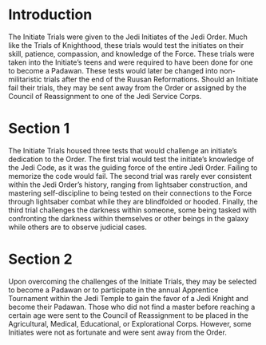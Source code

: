 # Introduction

The Initiate Trials were given to the Jedi Initiates of the Jedi Order.
Much like the Trials of Knighthood, these trials would test the initiates on their skill, patience, compassion, and knowledge of the Force.
These trials were taken into the Initiate’s teens and were required to have been done for one to become a Padawan.
These tests would later be changed into non-militaristic trials after the end of the Ruusan Reformations.
Should an Initiate fail their trials, they may be sent away from the Order or assigned by the Council of Reassignment to one of the Jedi Service Corps.

# Section 1

The Initiate Trials housed three tests that would challenge an initiate’s dedication to the Order.
The first trial would test the initiate’s knowledge of the Jedi Code, as it was the guiding force of the entire Jedi Order.
Failing to memorize the code would fail.
The second trial was rarely ever consistent within the Jedi Order’s history, ranging from lightsaber construction, and mastering self-discipline to being tested on their connections to the Force through lightsaber combat while they are blindfolded or hooded.
Finally, the third trial challenges the darkness within someone, some being tasked with confronting the darkness within themselves or other beings in the galaxy while others are to observe judicial cases.

# Section 2

Upon overcoming the challenges of the Initiate Trials, they may be selected to become a Padawan or to participate in the annual Apprentice Tournament within the Jedi Temple to gain the favor of a Jedi Knight and become their Padawan.
Those who did not find a master before reaching a certain age were sent to the Council of Reassignment to be placed in the Agricultural, Medical, Educational, or Explorational Corps.
However, some Initiates were not as fortunate and were sent away from the Order.
